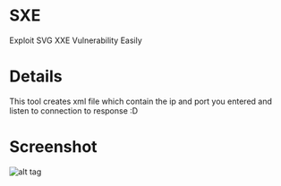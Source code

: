 # SXE
Exploit SVG XXE Vulnerability Easily
# Details
This tool creates xml file which contain the ip and port you entered and listen to connection to response :D
# Screenshot
![alt tag](https://github.com/D4Vinci/SXE/blob/master/Screenshot.PNG)
